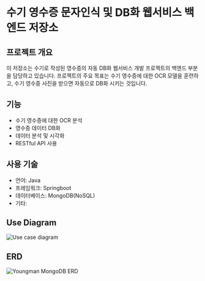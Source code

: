 # 수기 영수증 문자인식 및 DB화 웹서비스 백엔드 저장소

## 프로젝트 개요
이 저장소는 수기로 작성된 영수증의 자동 DB화 웹서비스 개발 프로젝트의 백엔드 부분을 담당하고 있습니다. 프로젝트의 주요 목표는 수기 영수증에 대한 OCR 모델을 훈련하고, 수기 영수증 사진을 받으면 자동으로 DB화 시키는 것입니다.

## 기능
- 수기 영수증에 대한 OCR 분석
- 영수증 데이터 DB화
- 데이터 분석 및 시각화
- RESTful API 사용

## 사용 기술
- 언어: Java
- 프레임워크: Springboot
- 데이터베이스: MongoDB(NoSQL)
- 기타:

## Use Diagram
![Use case diagram](https://github.com/ORENOL/YoungmanProject_backend/assets/141015530/3169c93d-1450-4103-9a51-fe3867a62b9c)

## ERD
![Youngman MongoDB ERD](https://github.com/ORENOL/YoungmanProject_backend/assets/141015530/80babca0-252e-4869-84fc-e6581dec4028)
